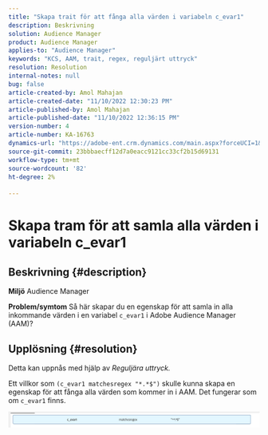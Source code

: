 ```yaml
---
title: "Skapa trait för att fånga alla värden i variabeln c_evar1"
description: Beskrivning
solution: Audience Manager
product: Audience Manager
applies-to: "Audience Manager"
keywords: "KCS, AAM, trait, regex, reguljärt uttryck"
resolution: Resolution
internal-notes: null
bug: false
article-created-by: Amol Mahajan
article-created-date: "11/10/2022 12:30:23 PM"
article-published-by: Amol Mahajan
article-published-date: "11/10/2022 12:36:15 PM"
version-number: 4
article-number: KA-16763
dynamics-url: "https://adobe-ent.crm.dynamics.com/main.aspx?forceUCI=1&pagetype=entityrecord&etn=knowledgearticle&id=afe65171-f360-ed11-9561-6045bd006268"
source-git-commit: 23bbbaecff12d7a0eacc9121cc33cf2b15d69131
workflow-type: tm+mt
source-wordcount: '82'
ht-degree: 2%

---
```


# Skapa tram för att samla alla värden i variabeln c_evar1

## Beskrivning {#description}

<b>Miljö</b>
Audience Manager


<b>Problem/symtom</b>
Så här skapar du en egenskap för att samla in alla inkommande värden i en variabel `c_evar1` i Adobe Audience Manager (AAM)?


## Upplösning {#resolution}


Detta kan uppnås med hjälp av *Reguljära uttryck.*

Ett villkor som `(c_evar1 matchesregex "*.*$")` skulle kunna skapa en egenskap för att fånga alla värden som kommer in i AAM. Det fungerar som om `c_evar1` finns.



![](assets/1b1452cb-a86b-eb11-a812-00224803aaf7.png)
